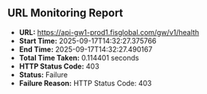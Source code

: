 ## URL Monitoring Report

- **URL:** https://api-gw1-prod1.fisglobal.com/gw/v1/health
- **Start Time:** 2025-09-17T14:32:27.375766
- **End Time:** 2025-09-17T14:32:27.490167
- **Total Time Taken:** 0.114401 seconds
- **HTTP Status Code:** 403
- **Status:** Failure
- **Failure Reason:** HTTP Status Code: 403
